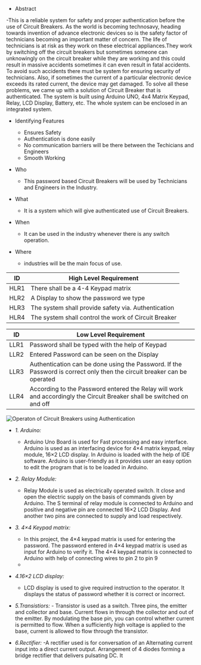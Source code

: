 
- Abstract

 -This is a reliable system for safety and proper authentication before the use of Circuit Breakers.
As the world is becoming technosavy, heading towards invention of advance electronic devices so is the safety factor of technicians becoming an important matter of concern.
The life of technicians is at risk as they work on these electrical appliances.They work by switching off the circuit breakers but sometimes someone can unknowingly on the circuit breaker while they are working and this could result in massive accidents sometimes it can even result in fatal accidents.
To avoid such accidents there must be system for ensuring security of technicians.
Also, if sometimes the current of a particular electronic device exceeds its rated current, the device may get damaged.
To solve all these problems, we came up with a solution of Circuit Breaker that is authenticated.
The system is built using Arduino UNO, 4x4 Matrix Keypad, Relay, LCD Display, Battery, etc.
The whole system can be enclosed in an integrated system.


- Identifying Features
   - Ensures Safety
    - Authentication is done easily
    - No communication barriers will be there between the Techicians and Engineers
     - Smooth Working

- Who 
  - This password based Circuit Breakers will be used by Technicians and Engineers in the Industry.

- What
   - It is a system which will give authenticated use of Circuit Breakers.
- When
  - It can be used in the industry whenever there is any switch operation.
- Where
   - industries will be the main focus of use.

|ID  | High Level Requirement|
|----|-----------------------|
|HLR1|There shall be a 4-4 Keypad matrix| 
|HLR2|A Display to show the password we type|
|HLR3|The system shall provide safety via. Authentication |
|HLR4|The system shall control the work of Circuit Breaker|


|ID  | Low Level Requirement |
|----|-----------------------|
|LLR1| Password shall be typed with the help of Keypad|l be shown with the help of LCD Display|
|LLR2|Entered Password can be seen on the Display|
|LLR3|  Authentication can be done using the Password. If the Password is correct only then the circuit breaker can be operated |
|LLR4| According to the Password entered the Relay will work and accordingly the Circuit Breaker shall be switched on and off |

![Operaton of Circuit Breakers using Authentication](https://user-images.githubusercontent.com/98880241/155772731-81ddc25e-1815-4113-91d0-fc2e4fc60c9f.jpeg)

- *1. Arduino:*
  - Arduino Uno Board is used for Fast processing and easy interface. Arduino is used as an interfacing device for 4×4 matrix keypad, relay module, 16×2 LCD display. In Arduino is loaded with the help of IDE software. Arduino is user-friendly as it provides user an easy option to edit the program that is to be loaded in Arduino.

- *2. Relay Module:*
  - Relay Module is used as electrically operated switch. It close and open the electric supply on the basis of commands given by Arduino. The S terminal of relay module is connected to Arduino and positive and negative pin are connected 16×2 LCD Display. And another two pins are connected to supply and load respectively.

- *3. 4×4 Keypad matrix:*
   - In this project, the 4×4 keypad matrix is used for entering the password. The password entered in 4×4 keypad matrix is used as input for Arduino to verify it. The 4×4 keypad matrix is connected to Arduino with help of connecting wires to pin 2 to pin 9
   -  
-  *4.16×2 LCD display:*
    - LCD display is used to give required instruction to the operator. It displays the status of password whether it is correct or incorrect.

- *5.Transistiors:*
      - Transistor is used as a switch. Three pins, the emitter and collector and base. Current flows in through the collector and out of the emitter. By modulating the base pin, you can control whether current is permitted to flow. When a sufficiently high voltage is applied to the base, current is allowed to flow through the transistor.
- *6.Rectifier:*
     -A rectifier used is for conversation of an Alternating current input into a direct current output. Arrangement of 4 diodes forming a bridge rectifier that delivers pulsating DC. It
